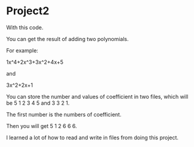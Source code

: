 # Project2

With this code.

You can get the result of adding two polynomials.

For example:

1x^4+2x^3+3x^2+4x+5

and

3x^2+2x+1

You can store the number and values of coefficient in two files, which will be 5 1 2 3 4 5 and 3 3 2 1.

The first number is the numbers of coefficient.

Then you will get 5 1 2 6 6 6.

I learned a lot of how to read and write in files from doing this project.
